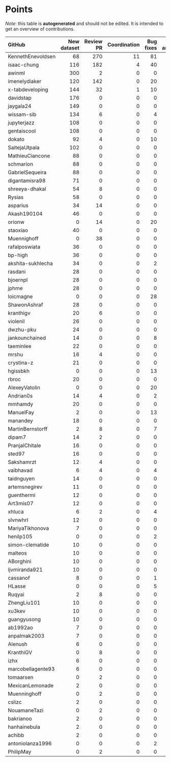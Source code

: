 # Points

_Note_: this table is **autogenerated** and should not be edited. It is intended to get an overview of contributions.

 | GitHub            |   New dataset |   Review PR |   Coordination |   Bug fixes |   Dataset annotations |   Running Models |   Paper writing |   New task |   Total |
|:------------------|--------------:|------------:|---------------:|------------:|----------------------:|-----------------:|----------------:|-----------:|--------:|
| KennethEnevoldsen |            68 |         270 |             11 |          81 |                    35 |                0 |               0 |          0 |     465 |
| isaac-chung       |           116 |         182 |              4 |          40 |                     1 |                0 |               4 |          0 |     347 |
| awinml            |           300 |           2 |              0 |           0 |                     0 |                0 |               0 |          0 |     302 |
| imenelydiaker     |           120 |         142 |              0 |          20 |                     0 |                0 |               0 |          0 |     282 |
| x-tabdeveloping   |           144 |          32 |              1 |          10 |                     0 |                0 |               0 |         12 |     199 |
| davidstap         |           176 |           0 |              0 |           0 |                     0 |                0 |               0 |          0 |     176 |
| jaygala24         |           149 |           0 |              0 |           0 |                     0 |                0 |               0 |          0 |     149 |
| wissam-sib        |           134 |           6 |              0 |           4 |                     0 |                0 |               0 |          0 |     144 |
| jupyterjazz       |           108 |           0 |              0 |           0 |                     0 |                0 |               0 |          0 |     108 |
| gentaiscool       |           108 |           0 |              0 |           0 |                     0 |                0 |               0 |          0 |     108 |
| dokato            |            92 |           4 |              0 |          10 |                     0 |                0 |               0 |          0 |     106 |
| SaitejaUtpala     |           102 |           0 |              0 |           0 |                     0 |                0 |               0 |          0 |     102 |
| MathieuCiancone   |            88 |           0 |              0 |           0 |                     0 |                0 |               0 |          0 |      88 |
| schmarion         |            88 |           0 |              0 |           0 |                     0 |                0 |               0 |          0 |      88 |
| GabrielSequeira   |            88 |           0 |              0 |           0 |                     0 |                0 |               0 |          0 |      88 |
| digantamisra98    |            71 |           0 |              0 |           0 |                     0 |                0 |               0 |          0 |      71 |
| shreeya-dhakal    |            54 |           8 |              0 |           0 |                     0 |                0 |               0 |          0 |      62 |
| Rysias            |            58 |           0 |              0 |           0 |                     0 |                0 |               0 |          0 |      58 |
| asparius          |            34 |          14 |              0 |           0 |                     0 |                0 |               0 |          0 |      48 |
| Akash190104       |            46 |           0 |              0 |           0 |                     0 |                0 |               0 |          0 |      46 |
| orionw            |             0 |          14 |              0 |          20 |                     0 |                0 |               0 |         10 |      44 |
| staoxiao          |            40 |           0 |              0 |           0 |                     0 |                0 |               0 |          0 |      40 |
| Muennighoff       |             0 |          38 |              0 |           0 |                     0 |                0 |               0 |          0 |      38 |
| rafalposwiata     |            36 |           0 |              0 |           0 |                     0 |                0 |               0 |          0 |      36 |
| bp-high           |            36 |           0 |              0 |           0 |                     0 |                0 |               0 |          0 |      36 |
| akshita-sukhlecha |            34 |           0 |              0 |           2 |                     0 |                0 |               0 |          0 |      36 |
| rasdani           |            28 |           0 |              0 |           0 |                     0 |                0 |               0 |          0 |      28 |
| bjoernpl          |            28 |           0 |              0 |           0 |                     0 |                0 |               0 |          0 |      28 |
| jphme             |            28 |           0 |              0 |           0 |                     0 |                0 |               0 |          0 |      28 |
| loicmagne         |             0 |           0 |              0 |          28 |                     0 |                0 |               0 |          0 |      28 |
| ShawonAshraf      |            28 |           0 |              0 |           0 |                     0 |                0 |               0 |          0 |      28 |
| kranthigv         |            20 |           6 |              0 |           0 |                     0 |                0 |               0 |          0 |      26 |
| violenil          |            26 |           0 |              0 |           0 |                     0 |                0 |               0 |          0 |      26 |
| dwzhu-pku         |            24 |           0 |              0 |           0 |                     0 |                0 |               0 |          0 |      24 |
| jankounchained    |            14 |           0 |              0 |           8 |                     0 |                0 |               0 |          0 |      22 |
| taeminlee         |            22 |           0 |              0 |           0 |                     0 |                0 |               0 |          0 |      22 |
| mrshu             |            16 |           4 |              0 |           0 |                     1 |                0 |               0 |          0 |      21 |
| crystina-z        |            21 |           0 |              0 |           0 |                     0 |                0 |               0 |          0 |      21 |
| hgissbkh          |             0 |           0 |              0 |          13 |                     0 |                0 |               3 |          5 |      21 |
| rbroc             |            20 |           0 |              0 |           0 |                     0 |                0 |               0 |          0 |      20 |
| AlexeyVatolin     |             0 |           0 |              0 |          20 |                     0 |                0 |               0 |          0 |      20 |
| Andrian0s         |            14 |           4 |              0 |           2 |                     0 |                0 |               0 |          0 |      20 |
| mmhamdy           |            20 |           0 |              0 |           0 |                     0 |                0 |               0 |          0 |      20 |
| ManuelFay         |             2 |           0 |              0 |          13 |                     0 |                0 |               0 |          5 |      20 |
| manandey          |            18 |           0 |              0 |           0 |                     0 |                0 |               0 |          0 |      18 |
| MartinBernstorff  |             2 |           8 |              0 |           7 |                     0 |                0 |               0 |          0 |      17 |
| dipam7            |            14 |           2 |              0 |           0 |                     0 |                0 |               0 |          0 |      16 |
| PranjalChitale    |            16 |           0 |              0 |           0 |                     0 |                0 |               0 |          0 |      16 |
| sted97            |            16 |           0 |              0 |           0 |                     0 |                0 |               0 |          0 |      16 |
| Sakshamrzt        |            12 |           4 |              0 |           0 |                     0 |                0 |               0 |          0 |      16 |
| vaibhavad         |             6 |           4 |              0 |           4 |                     0 |                0 |               0 |          0 |      14 |
| taidnguyen        |            14 |           0 |              0 |           0 |                     0 |                0 |               0 |          0 |      14 |
| artemsnegirev     |            11 |           0 |              0 |           0 |                     2 |                0 |               0 |          0 |      13 |
| guenthermi        |            12 |           0 |              0 |           0 |                     0 |                0 |               0 |          0 |      12 |
| Art3mis07         |            12 |           0 |              0 |           0 |                     0 |                0 |               0 |          0 |      12 |
| xhluca            |             6 |           2 |              0 |           4 |                     0 |                0 |               0 |          0 |      12 |
| slvnwhrl          |            12 |           0 |              0 |           0 |                     0 |                0 |               0 |          0 |      12 |
| MariyaTikhonova   |             7 |           0 |              0 |           0 |                     4 |                0 |               0 |          0 |      11 |
| henilp105         |             0 |           0 |              0 |           2 |                     9 |                0 |               0 |          0 |      11 |
| simon-clematide   |            10 |           0 |              0 |           0 |                     0 |                0 |               0 |          0 |      10 |
| malteos           |            10 |           0 |              0 |           0 |                     0 |                0 |               0 |          0 |      10 |
| ABorghini         |            10 |           0 |              0 |           0 |                     0 |                0 |               0 |          0 |      10 |
| ljvmiranda921     |            10 |           0 |              0 |           0 |                     0 |                0 |               0 |          0 |      10 |
| cassanof          |             8 |           0 |              0 |           1 |                     0 |                1 |               0 |          0 |      10 |
| HLasse            |             0 |           0 |              0 |           5 |                     5 |                0 |               0 |          0 |      10 |
| Ruqyai            |             2 |           8 |              0 |           0 |                     0 |                0 |               0 |          0 |      10 |
| ZhengLiu101       |            10 |           0 |              0 |           0 |                     0 |                0 |               0 |          0 |      10 |
| xu3kev            |            10 |           0 |              0 |           0 |                     0 |                0 |               0 |          0 |      10 |
| guangyusong       |            10 |           0 |              0 |           0 |                     0 |                0 |               0 |          0 |      10 |
| ab1992ao          |             7 |           0 |              0 |           0 |                     2 |                0 |               0 |          0 |       9 |
| anpalmak2003      |             7 |           0 |              0 |           0 |                     2 |                0 |               0 |          0 |       9 |
| Alenush           |             6 |           0 |              0 |           0 |                     2 |                0 |               0 |          0 |       8 |
| KranthiGV         |             0 |           8 |              0 |           0 |                     0 |                0 |               0 |          0 |       8 |
| izhx              |             6 |           0 |              0 |           0 |                     0 |                0 |               0 |          0 |       6 |
| marcobellagente93 |             6 |           0 |              0 |           0 |                     0 |                0 |               0 |          0 |       6 |
| tomaarsen         |             0 |           2 |              0 |           0 |                     0 |                0 |               0 |          0 |       2 |
| MexicanLemonade   |             2 |           0 |              0 |           0 |                     0 |                0 |               0 |          0 |       2 |
| Muenninghoff      |             0 |           2 |              0 |           0 |                     0 |                0 |               0 |          0 |       2 |
| cslizc            |             2 |           0 |              0 |           0 |                     0 |                0 |               0 |          0 |       2 |
| NouamaneTazi      |             0 |           2 |              0 |           0 |                     0 |                0 |               0 |          0 |       2 |
| bakrianoo         |             2 |           0 |              0 |           0 |                     0 |                0 |               0 |          0 |       2 |
| hanhainebula      |             2 |           0 |              0 |           0 |                     0 |                0 |               0 |          0 |       2 |
| achibb            |             2 |           0 |              0 |           0 |                     0 |                0 |               0 |          0 |       2 |
| antoniolanza1996  |             0 |           0 |              0 |           2 |                     0 |                0 |               0 |          0 |       2 |
| PhilipMay         |             0 |           2 |              0 |           0 |                     0 |                0 |               0 |          0 |       2 |